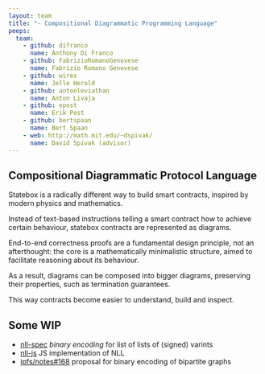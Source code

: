 ```yaml
---
layout: team
title: "- Compositional Diagrammatic Programming Language"
peeps:
  team:
    - github: difranco
      name: Anthony Di Franco
    - github: FabrizioRomanoGenovese
      name: Fabrizio Romano Genovese
    - github: wires
      name: Jelle Herold
    - github: antonleviathan
      name: Anton Livaja
    - github: epost
      name: Erik Post
    - github: bertspaan
      name: Bert Spaan
    - web: http://math.mit.edu/~dspivak/
      name: David Spivak (advisor)
---
```


## Compositional Diagrammatic Protocol Language

Statebox is a radically different way to build smart contracts, inspired
by modern physics and mathematics.

Instead of text-based instructions telling a smart contract how to
achieve certain behaviour, statebox contracts are represented as
diagrams.

End-to-end correctness proofs are a fundamental design principle, not an
afterthought: the core is a mathematically minimalistic structure, aimed
to facilitate reasoning about its behaviour.

As a result, diagrams can be composed into bigger diagrams, preserving
their properties, such as termination guarantees.

This way contracts become easier to understand, build and inspect.

## Some WIP

- [nll-spec](https://github.com/statebox/nll-spec) *binary encoding* for list of lists of (signed) varints
- [nll-js](https://github.com/statebox/nll-js) JS implementation of NLL
- [ipfs/notes#168](https://github.com/ipfs/notes/issues/168) proposal for binary encoding of bipartite graphs
